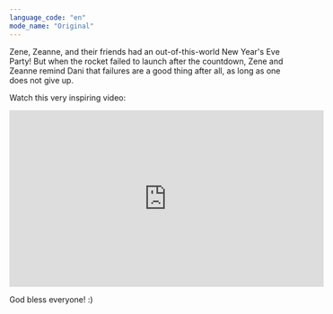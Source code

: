 ```yaml
---
language_code: "en"
mode_name: "Original"
---
```


Zene, Zeanne, and their friends had an out-of-this-world New Year's Eve Party! But when the rocket failed to launch after the countdown, Zene and Zeanne remind Dani that failures are a good thing after all, as long as one does not give up.

Watch this very inspiring video:

<div style="text-align: center">
<iframe width="560" height="315" src="https://www.youtube.com/embed/im10_HscvlY" title="YouTube video player" frameborder="0" allow="accelerometer; autoplay; clipboard-write; encrypted-media; gyroscope; picture-in-picture" allowfullscreen></iframe>
</div>

God bless everyone! :)